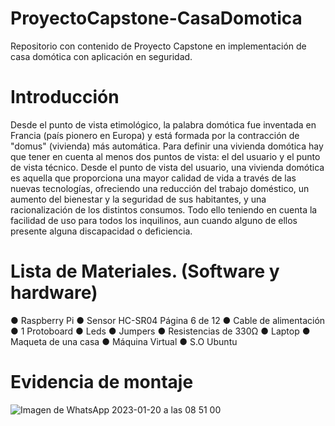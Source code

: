 # ProyectoCapstone-CasaDomotica
Repositorio con contenido de Proyecto Capstone en implementación de casa domótica con aplicación en seguridad.

# Introducción

Desde el punto de vista etimológico, la palabra domótica fue inventada en Francia 
(país pionero en Europa) y está formada por la contracción de "domus" (vivienda) 
más automática.
Para definir una vivienda domótica hay que tener en cuenta al menos dos puntos 
de vista: el del usuario y el punto de vista técnico.
Desde el punto de vista del usuario, una vivienda domótica es aquella que 
proporciona una mayor calidad de vida a través de las nuevas tecnologías, 
ofreciendo una reducción del trabajo doméstico, un aumento del bienestar y la 
seguridad de sus habitantes, y una racionalización de los distintos consumos. 
Todo ello teniendo en cuenta la facilidad de uso para todos los inquilinos, aun 
cuando alguno de ellos presente alguna discapacidad o deficiencia.

# Lista de Materiales. (Software y hardware)

● Raspberry Pi 
● Sensor HC-SR04
Página 6 de 12
● Cable de alimentación
● 1 Protoboard
● Leds 
● Jumpers 
● Resistencias de 330Ω
● Laptop
● Maqueta de una casa
● Máquina Virtual
● S.O Ubuntu

# Evidencia de montaje
![Imagen de WhatsApp 2023-01-20 a las 08 51 00](https://user-images.githubusercontent.com/37962089/214131544-169b1129-d903-4c6c-8469-0d536d6c6c99.jpg)
